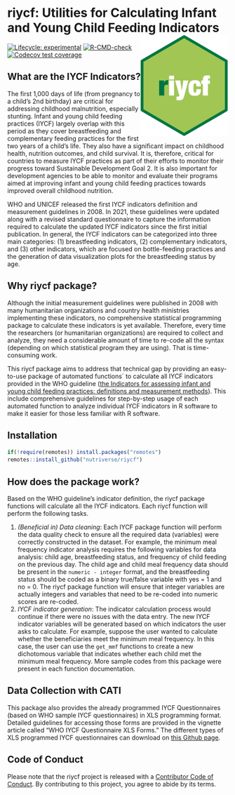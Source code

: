 
<!-- README.md is generated from README.Rmd. Please edit that file -->

# riycf: Utilities for Calculating Infant and Young Child Feeding Indicators <img src="man/figures/logo.png" width="200px" align="right" />

<!-- badges: start -->

[![Lifecycle:
experimental](https://img.shields.io/badge/lifecycle-experimental-orange.svg)](https://lifecycle.r-lib.org/articles/stages.html#experimental)
[![R-CMD-check](https://github.com/nutriverse/riycf/workflows/R-CMD-check/badge.svg)](https://github.com/nutriverse/riycf/actions)
[![Codecov test
coverage](https://codecov.io/gh/nutriverse/riycf/branch/main/graph/badge.svg)](https://app.codecov.io/gh/nutriverse/riycf?branch=main)
<!-- badges: end -->

## What are the IYCF Indicators?

The first 1,000 days of life (from pregnancy to a child’s 2nd birthday)
are critical for addressing childhood malnutrition, especially stunting.
Infant and young child feeding practices (IYCF) largely overlap with
this period as they cover breastfeeding and complementary feeding
practices for the first two years of a child’s life. They also have a
significant impact on childhood health, nutrition outcomes, and child
survival. It is, therefore, critical for countries to measure IYCF
practices as part of their efforts to monitor their progress toward
Sustainable Development Goal 2. It is also important for development
agencies to be able to monitor and evaluate their programs aimed at
improving infant and young child feeding practices towards improved
overall childhood nutrition.

WHO and UNICEF released the first IYCF indicators definition and
measurement guidelines in 2008. In 2021, these guidelines were updated
along with a revised standard questionnaire to capture the information
required to calculate the updated IYCF indicators since the first
initial publication. In general, the IYCF indicators can be categorized
into three main categories: (1) breastfeeding indicators, (2)
complementary indicators, and (3) other indicators, which are focused on
bottle-feeding practices and the generation of data visualization plots
for the breastfeeding status by age.

## Why riycf package?

Although the initial measurement guidelines were published in 2008 with
many humanitarian organizations and country health ministries
implementing these indicators, no comprehensive statistical programming
package to calculate these indicators is yet available. Therefore, every
time the researchers (or humanitarian organizations) are required to
collect and analyze, they need a considerable amount of time to re-code
all the syntax (depending on which statistical program they are using).
That is time-consuming work.

This riycf package aims to address that technical gap by providing an
easy-to-use package of automated functions\` to calculate all IYCF
indicators provided in the WHO guideline ([the Indicators for assessing
infant and young child feeding practices: definitions and measurement
methods](https://www.who.int/publications/i/item/9789240018389)). This
include comprehensive guidelines for step-by-step usage of each
automated function to analyze individual IYCF indicators in R software
to make it easier for those less familiar with R software.

## Installation

``` r
if(!require(remotes)) install.packages("remotes") 
remotes::install_github("nutriverse/riycf")
```

## How does the package work?

Based on the WHO guideline’s indicator definition, the riycf package
functions will calculate all the IYCF indicators. Each riycf function
will perform the following tasks.

1.  *(Beneficial in) Data cleaning*: Each IYCF package function will
    perform the data quality check to ensure all the required data
    (variables) were correctly constructed in the dataset. For example,
    the minimum meal frequency indicator analysis requires the following
    variables for data analysis: child age, breastfeeding status, and
    frequency of child feeding on the previous day. The child age and
    child meal frequency data should be present in the
    `numeric - integer` format, and the breastfeeding status should be
    coded as a binary true/false variable with yes = 1 and no = 0. The
    riycf package function will ensure that integer variables are
    actually integers and variables that need to be re-coded into
    numeric scores are re-coded.
2.  *IYCF indicator generation*: The indicator calculation process would
    continue if there were no issues with the data entry. The new IYCF
    indicator variables will be generated based on which indicators the
    user asks to calculate. For example, suppose the user wanted to
    calculate whether the beneficiaries meet the minimum meal frequency.
    In this case, the user can use the `get_mmf` functions to create a
    new dichotomous variable that indicates whether each child met the
    minimum meal frequency. More sample codes from this package were
    present in each function documentation.

## Data Collection with CATI

This package also provides the already programmed IYCF Questionnaires
(based on WHO sample IYCF questionnaires) in XLS programming format.
Detailed guidelines for accessing those forms are provided in the
vignette article called “WHO IYCF Questionnaire XLS Forms.” The
different types of XLS programmed IYCF questionnaires can download on
[this Github page](https://github.com/nicholustintzaw/iycf_xls_forms).

## Code of Conduct

Please note that the riycf project is released with a [Contributor Code
of
Conduct](https://contributor-covenant.org/version/2/0/CODE_OF_CONDUCT.html).
By contributing to this project, you agree to abide by its terms.
